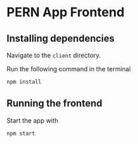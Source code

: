 # PERN App Frontend

## Installing dependencies

Navigate to the `client` directory.

Run the following command in the terminal

```
npm install
```

## Running the frontend

Start the app with

```
npm start
```
